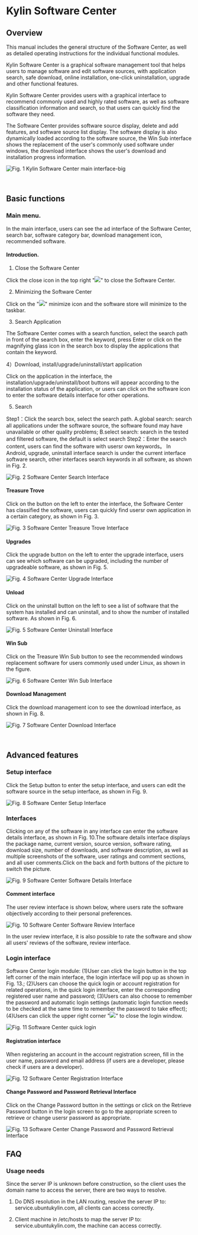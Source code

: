 # Kylin Software Center 
## Overview
This manual includes the general structure of the Software Center, as well as detailed operating instructions for the individual functional modules.

Kylin Software Center is a graphical software management tool that helps users to manage software and edit software sources, with application search, safe download, online installation, one-click uninstallation, upgrade and other functional features.

Kylin Software Center provides users with a graphical interface to recommend commonly used and highly rated software, as well as software classification information and search, so that users can quickly find the software they need.

The Software Center provides software source display, delete and add features, and software source list display. The software display is also dynamically loaded according to the software source, the Win Sub interface shows the replacement of the user's commonly used software under windows, the download interface shows the user's download and installation progress information.

![Fig. 1 Kylin Software Center main interface-big](image/1.png)

<br>

## Basic functions
### Main menu.
In the main interface, users can see the ad interface of the Software Center, search bar, software category bar, download management icon, recommended software.

#### Introduction.
1) Close the Software Center

Click the close icon in the top right "![](image/icon1-o.png)" to close the Software Center.

2) Minimizing the Software Center

Click on the "![](image/icon2-o.png)" minimize icon and the software store will minimize to the taskbar.

3) Search Application

The Software Center comes with a search function, select the search path in front of the search box, enter the keyword, press Enter or click on the magnifying glass icon in the search box to display the applications that contain the keyword.

4）Download, install/upgrade/uninstall/start application

Click on the application in the interface, the installation/upgrade/uninstall/boot buttons will appear according to the installation status of the application, or users can click on the software icon to enter the software details interface for other operations.

5) Search

Step1：Click the search box, select the search path.
A.global search: search all applications under the software source, the software found may have unavailable or other quality problems;
B.select search: search in the tested and filtered software, the default is select search
Step2：Enter the search content, users can find the software with usersr own keywords。
In Android, upgrade, uninstall interface search is under the current interface software search, other interfaces search keywords in all software, as shown in Fig. 2.

![Fig. 2 Software Center Search Interface](image/2.png)

#### Treasure Trove
Click on the button on the left to enter the interface, the Software Center has classified the software, users can quickly find usersr own application in a certain category, as shown in Fig. 3.

![Fig. 3 Software Center Treasure Trove Interface](image/3.png)


#### Upgrades
Click the upgrade button on the left to enter the upgrade interface, users can see which software can be upgraded, including the number of upgradeable software, as shown in Fig. 5.

![Fig. 4 Software Center Upgrade Interface](image/5.png)

#### Unload
Click on the uninstall button on the left to see a list of software that the system has installed and can uninstall, and to show the number of installed software. As shown in Fig. 6.

![Fig. 5 Software Center Uninstall Interface](image/6.png)

#### Win Sub
Click on the Treasure Win Sub button to see the recommended windows replacement software for users commonly used under Linux, as shown in the figure.

![Fig. 6 Software Center Win Sub Interface](image/7.png)

#### Download Management
Click the download management icon to see the download interface, as shown in Fig. 8.

![Fig. 7 Software Center Download Interface](image/8.png)

<br>

## Advanced features
### Setup interface
Click the Setup button to enter the setup interface, and users can edit the software source in the setup interface, as shown in Fig. 9.

![Fig. 8 Software Center Setup Interface](image/9.png)

### Interfaces
Clicking on any of the software in any interface can enter the software details interface, as shown in Fig. 10.The software details interface displays the package name, current version, source version, software rating, download size, number of downloads, and software description, as well as multiple screenshots of the software, user ratings and comment sections, and all user comments.Click on the back and forth buttons of the picture to switch the picture.

![Fig. 9 Software Center Software Details Interface](image/10.png)

#### Comment interface
The user review interface is shown below, where users rate the software objectively according to their personal preferences.

![Fig. 10 Software Center Software Review Interface](image/12.png)

In the user review interface, it is also possible to rate the software and show all users' reviews of the software, review interface.

### Login interface
Software Center login module: 
(1)User can click the login button in the top left corner of the main interface, the login interface will pop up as shown in Fig. 13.;
(2)Users can choose the quick login or account registration for related operations, in the quick login interface, enter the corresponding registered user name and password;
(3)Users can also choose to remember the password and automatic login settings (automatic login function needs to be checked at the same time to remember the password to take effect);
(4)Users can click the upper right corner "![](image/icon1-o.png)" to close the login window.

![Fig. 11 Software Center quick login](image/13.png)

#### Registration interface
When registering an account in the account registration screen, fill in the user name, password and email address (if users are a developer, please check if users are a developer).

![Fig. 12 Software Center Registration Interface](image/14.png)

#### Change Password and Password Retrieval Interface
Click on the Change Password button in the settings or click on the Retrieve Password button in the login screen to go to the appropriate screen to retrieve or change usersr password as appropriate.

![Fig. 13 Software Center Change Password and Password Retrieval Interface](image/15.png)
<br>

## FAQ
### Usage needs
Since the server IP is unknown before construction, so the client uses the domain name to access the server, there are two ways to resolve.

1) Do DNS resolution in the LAN routing, resolve the server IP to: service.ubuntukylin.com, all clients can access correctly.

2) Client machine in /etc/hosts to map the server IP to: service.ubuntukylin.com, the machine can access correctly.
